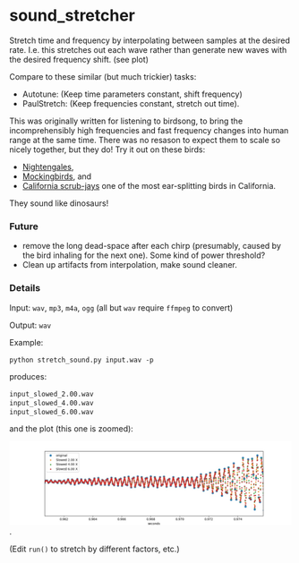 # sound_stretcher

Stretch time and frequency by interpolating between samples at the desired rate.  I.e. this stretches out each wave rather than generate new waves with the desired frequency shift.  (see plot)

Compare to these similar (but much trickier) tasks:

* Autotune:  (Keep time parameters constant, shift frequency)
* PaulStretch:  (Keep frequencies constant, stretch out time).


This was originally written for listening to birdsong, to bring the incomprehensibly high frequencies and fast frequency changes into human range at the same time.  There was no resason to expect them to scale so nicely together, but they do!  Try it out on these birds:

* [Nightengales](https://up.wjbk.site/w/index.php?title=Special:MediaSearch&search=nightengale&type=audio),
* [Mockingbirds](https://up.wjbk.site/w/index.php?title=Special:MediaSearch&search=mockingbird&type=audio), and
* [California scrub-jays](https://up.wjbk.site/w/index.php?search=Aphelocoma+californica+&title=Special:MediaSearch&go=Go&type=audio) one of the most ear-splitting birds in California.  
  
They sound like dinosaurs!

### Future
* remove the long dead-space after each chirp (presumably, caused by the bird inhaling for the next one).  Some kind of power threshold?
* Clean up artifacts from interpolation, make sound cleaner.  

### Details

Input: `wav`, `mp3`, `m4a`, `ogg`  (all but `wav` require `ffmpeg` to convert)

Output:  `wav`

Example:

    python stretch_sound.py input.wav -p

produces:

    input_slowed_2.00.wav
    input_slowed_4.00.wav
    input_slowed_6.00.wav
    

and the plot (this one is zoomed):

![Example 1-channel plot, zoomed in.](https://github.com/andsmith/sound_stretcher/blob/main/ex_plot.jpg).

(Edit `run()` to stretch by different factors, etc.)

